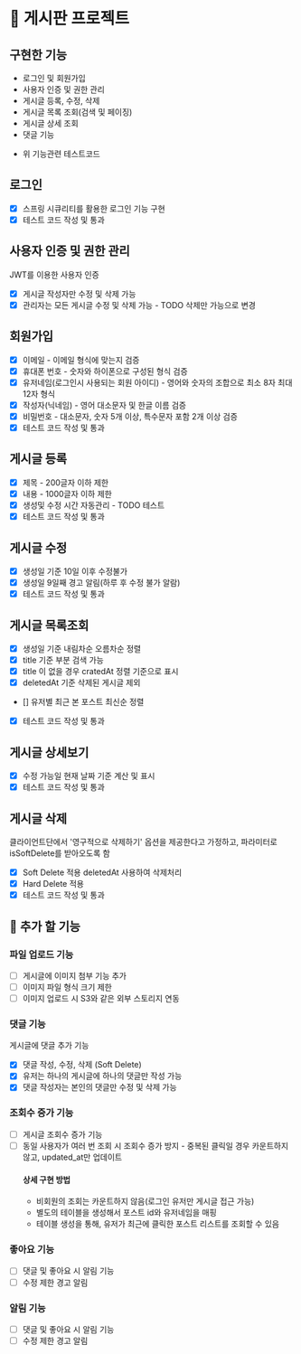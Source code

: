 # 📝 게시판 프로젝트

## 구현한 기능

* 로그인 및 회원가입
* 사용자 인증 및 권한 관리
* 게시글 등록, 수정, 삭제
* 게시글 목록 조회(검색 및 페이징)
* 게시글 상세 조회
* 댓글 기능

+ 위 기능관련 테스트코드

## 로그인

* [x]  스프링 시큐리티를 활용한 로그인 기능 구현
* [x]  테스트 코드 작성 및 통과

## 사용자 인증 및 권한 관리

JWT를 이용한 사용자 인증
* [x]  게시글 작성자만 수정 및 삭제 가능
* [x]  관리자는 모든 게시글 수정 및 삭제 가능 - TODO 삭제만 가능으로 변경

## 회원가입

* [x]  이메일 - 이메일 형식에 맞는지 검증
* [x]  휴대폰 번호 - 숫자와 하이폰으로 구성된 형식 검증
* [x]  유저네임(로그인시 사용되는 회원 아이디) - 영어와 숫자의 조합으로 최소 8자 최대 12자 형식
* [x]  작성자(닉네임) - 영어 대소문자 및 한글 이름 검증
* [x]  비밀번호 - 대소문자, 숫자 5개 이상, 특수문자 포함 2개 이상 검증
* [x]  테스트 코드 작성 및 통과

## 게시글 등록

* [x]  제목 - 200글자 이하 제한
* [x]  내용 - 1000글자 이하 제한
* [x]  생성및 수정 시간 자동관리 - TODO 테스트
* [x]  테스트 코드 작성 및 통과

## 게시글 수정

* [x]  생성일 기준 10일 이후 수정불가
* [x]  생성일 9일째 경고 알림(하루 후 수정 불가 알람)
* [x]  테스트 코드 작성 및 통과

## 게시글 목록조회

* [x]  생성일 기준 내림차순 오름차순 정렬
* [x]  title 기준 부분 검색 가능
* [x]  title 이 없을 경우 cratedAt 정렬 기준으로 표시
* [x]  deletedAt 기준 삭제된 게시글 제외
* [] 유저별 최근 본 포스트 최신순 정렬
* [x]  테스트 코드 작성 및 통과

## 게시글 상세보기

* [x]  수정 가능일 현재 날짜 기준 계산 및 표시
* [x]  테스트 코드 작성 및 통과

## 게시글 삭제
클라이언트단에서 '영구적으로 삭제하기' 옵션을 제공한다고 가정하고, 파라미터로 isSoftDelete를 받아오도록 함
* [x]  Soft Delete 적용 deletedAt 사용하여 삭제처리
* [x]  Hard Delete 적용
* [x]  테스트 코드 작성 및 통과 

## 📌 추가 할 기능

### 파일 업로드 기능

* [ ]  게시글에 이미지 첨부 기능 추가
* [ ]  이미지 파일 형식 크기 제한
* [ ]  이미지 업로드 시 S3와 같은 외부 스토리지 연동

### 댓글 기능

게시글에 댓글 추가 기능

* [x]  댓글 작성, 수정, 삭제 (Soft Delete)
* [x]  유저는 하나의 게시글에 하나의 댓글만 작성 가능 
* [x]  댓글 작성자는 본인의 댓글만 수정 및 삭제 가능

### 조회수 증가 기능

* [ ]  게시글 조회수 증가 기능
* [ ]  동일 사용자가 여러 번 조회 시 조회수 증가 방지 - 중복된 클릭일 경우 카운트하지 않고, updated_at만 업데이트
    #### 상세 구현 방법
    - 비회원의 조회는 카운트하지 않음(로그인 유저만 게시글 접근 가능)
    - 별도의 테이블을 생성해서 포스트 id와 유저네임을 매핑
    - 테이블 생성을 통해, 유저가 최근에 클릭한 포스트 리스트를 조회할 수 있음

### 좋아요 기능

* [ ]  댓글 및 좋아요 시 알림 기능
* [ ]  수정 제한 경고 알림

### 알림 기능

* [ ]  댓글 및 좋아요 시 알림 기능
* [ ]  수정 제한 경고 알림
